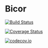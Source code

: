 # Bicor

[![Build Status](https://travis-ci.org/yuehhua/Bicor.jl.svg?branch=master)](https://travis-ci.org/yuehhua/Bicor.jl)

[![Coverage Status](https://coveralls.io/repos/yuehhua/Bicor.jl/badge.svg?branch=master&service=github)](https://coveralls.io/github/yuehhua/Bicor.jl?branch=master)

[![codecov.io](http://codecov.io/github/yuehhua/Bicor.jl/coverage.svg?branch=master)](http://codecov.io/github/yuehhua/Bicor.jl?branch=master)
